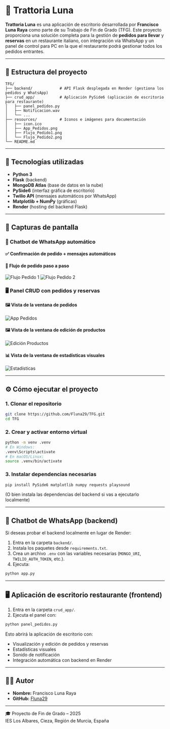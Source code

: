 # 🍝 Trattoria Luna

**Trattoria Luna** es una aplicación de escritorio desarrollada por **Francisco Luna Raya** como parte de su Trabajo de Fin de Grado (TFG). Este proyecto proporciona una solución completa para la gestión de **pedidos para llevar** y **reservas** en un restaurante italiano, con integración vía WhatsApp y un panel de control para PC en la que el restaurante podrá gestionar todos los pedidos entrantes.

---

## 🧩 Estructura del proyecto

```
TFG/
├── backend/            # API Flask desplegada en Render (gestiona los pedidos y WhatsApp)
├── crud_app/           # Aplicación PySide6 (aplicación de escritorio para restaurante)
│   ├── panel_pedidos.py
│   ├── Notificacion.wav
│   └── ...
├── resources/          # Iconos e imágenes para documentación
│   ├── icon.ico
│   ├── App_Pedidos.png
│   ├── Flujo_Pedido1.png
│   └── Flujo_Pedido2.png
└── README.md
```

---

## 🚀 Tecnologías utilizadas

- **Python 3**
- **Flask** (backend)
- **MongoDB Atlas** (base de datos en la nube)
- **PySide6** (interfaz gráfica de escritorio)
- **Twilio API** (mensajes automáticos por WhatsApp)
- **Matplotlib + NumPy** (gráficas)
- **Render** (hosting del backend Flask)

---

## 📸 Capturas de pantalla
###
### 💬 Chatbot de WhatsApp automático
#### ✅ Confirmación de pedido + mensajes automáticos
#### 🧭 Flujo de pedido paso a paso
![Flujo Pedido 1](./resources/Flujo_Pedido1.png)
![Flujo Pedido 2](./resources/Flujo_Pedido2.png)

### 🖥️ Panel CRUD con pedidos y reservas
#### 🖼️ Vista de la ventana de pedidos
![App Pedidos](./resources/App_Pedidos.png)
#### 🖼️ Vista de la ventana de edición de productos
![Edición Productos](./resources/Editar_Productos.png)
#### 📊 Vista de la ventana de estadísticas visuales
![Estadísticas](./resources/Ventana_Estadisticas.png)

---

## ⚙️ Cómo ejecutar el proyecto

### 1. Clonar el repositorio

```bash
git clone https://github.com/Fluna29/TFG.git
cd TFG
```

### 2. Crear y activar entorno virtual

```bash
python -m venv .venv
# En Windows:
.venv\Scripts\activate
# En macOS/Linux:
source .venv/bin/activate
```

### 3. Instalar dependencias necesarias

```bash
pip install PySide6 matplotlib numpy requests playsound
```

(O bien instala las dependencias del backend si vas a ejecutarlo localmente)

---

## 📡 Chatbot de WhatsApp (backend)

Si deseas probar el backend localmente en lugar de Render:

1. Entra en la carpeta `backend/`.
2. Instala los paquetes desde `requirements.txt`.
3. Crea un archivo `.env` con las variables necesarias (`MONGO_URI`, `TWILIO_AUTH_TOKEN`, etc.).
4. Ejecuta:

```bash
python app.py
```

---

## 🖥️ Aplicación de escritorio restaurante (frontend)

1. Entra en la carpeta `crud_app/`.
2. Ejecuta el panel con:

```bash
python panel_pedidos.py
```

Esto abrirá la aplicación de escritorio con:

- Visualización y edición de pedidos y reservas
- Estadísticas visuales
- Sonido de notificación
- Integración automática con backend en Render

---

## 👨‍💻 Autor

- **Nombre:** Francisco Luna Raya  
- **GitHub:** [Fluna29](https://github.com/Fluna29)

---

🎓 Proyecto de Fin de Grado – 2025  
IES Los Albares, Cieza, Región de Murcia, España